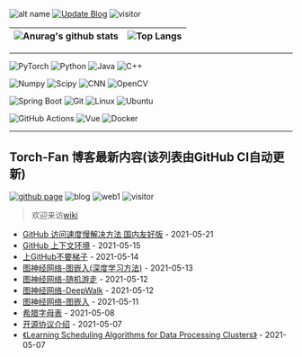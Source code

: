 ![alt name](https://img.shields.io/badge/fan%20qiliang-NanKai-orange)  [![Update Blog](https://github.com/QiliangFan/QiliangFan/actions/workflows/update_blog.yml/badge.svg)](https://github.com/QiliangFan/QiliangFan/actions/workflows/update_blog.yml) ![visitor](https://img.shields.io/badge/dynamic/json?url=https://busuanzi-github.torch-fan.workers.dev/&query=$.site_uv&label=visitor)


| ![Anurag's github stats](https://github-readme-stats.vercel.app/api?username=QiliangFan&show_icons=true&theme=dracula)  | ![Top Langs](https://github-readme-stats.vercel.app/api/top-langs/?username=QiliangFan&layout=compact) |
| --| ---|

---

![PyTorch](https://img.shields.io/static/v1?label=&message=PyTorch&color=%3CCOLOR%3E&logo=PyTorch) 
![Python](https://img.shields.io/static/v1?style=flat&logo=Python&label=&message=Python&color=9cf)
![Java](https://img.shields.io/static/v1?style=flat&logo=Java&label=&message=Java&color=blueviolet)
![C++](https://img.shields.io/static/v1?style=flat&logo=C%2B%2B&label=&message=c%2B%2B&color=important)

![Numpy](https://img.shields.io/static/v1?style=flat&logo=Numpy&label=&message=Numpy&color=yellow)
![Scipy](https://img.shields.io/static/v1?style=flat&logo=Scipy&label=&message=Scipy&color=blue)
![CNN](https://img.shields.io/static/v1?style=flat&logo=CNN&label=&message=CNN&color=critical)
![OpenCV](https://img.shields.io/static/v1?style=flat&logo=OpenCV&label=&message=OpenCV&color=%235c3ee8)

![Spring Boot](https://img.shields.io/static/v1?style=flat&logo=Spring&label=&message=Spring%20Boot&color=blue)
![Git](https://img.shields.io/static/v1?style=flat&logo=Git&label=&message=Git&color=%236DB33F)
![Linux](https://img.shields.io/static/v1?style=flat&logo=Linux&label=&message=Linux&color=9cf)
![Ubuntu](https://img.shields.io/static/v1?style=flat&logo=Ubuntu&label=&message=Ubuntu&color=%23395420)

![GitHub Actions](https://img.shields.io/static/v1?style=flat&logo=GitHub%20Actions&label=&message=GitHub%20Actions&color=%23212121)
![Vue](https://img.shields.io/static/v1?style=flat&logo=Vue.js&label=&message=Vue.js&color=%23212121)
![Docker](https://img.shields.io/static/v1?style=flat&logo=Docker&label=&message=Docker&color=yellow)




---

## Torch-Fan 博客最新内容(该列表由GitHub CI自动更新)
[![github page](https://img.shields.io/github/deployments/qiliangfan/qiliangfan.github.io/github-pages?style=for-the-badge)](https://github.com/QiliangFan/qiliangfan.github.io)
![blog](https://img.shields.io/website?logo=Netlify&url=https%3A%2F%2Ftorch-fan.site%2F) ![web1](https://img.shields.io/mozilla-observatory/grade-score/torch-fan.site?logo=Netlify&publish) 
![visitor](https://img.shields.io/badge/dynamic/json?url=https://busuanzi-torch-fan.torch-fan.workers.dev/&query=$.site_uv&label=visitor)

> 欢迎来访[wiki](https://wiki.torch-fan.site) 

<!-- START_SECTION:blog -->
* <a href='https://torch-fan.site/2021/05/21/github-fang-wen-su-du-man-jie-jue-fang-fa-guo-nei-you-hao-ban/' target='_blank'>GitHub 访问速度慢解决方法 国内友好版</a> - 2021-05-21
* <a href='https://torch-fan.site/2021/05/15/github-shang-xia-wen-huan-jing/' target='_blank'>GitHub 上下文环境</a> - 2021-05-15
* <a href='https://torch-fan.site/2021/05/14/ni-shang-github-huan-yao-ti-zi/' target='_blank'>上GitHub不要梯子</a> - 2021-05-14
* <a href='https://torch-fan.site/2021/05/13/tu-shen-jing-wang-luo-tu-qian-ru-shen-du-xue-xi-fang-fa/' target='_blank'>图神经网络-图嵌入(深度学习方法)</a> - 2021-05-13
* <a href='https://torch-fan.site/2021/05/12/tu-shen-jing-wang-luo-sui-ji-you-zou/' target='_blank'>图神经网络-随机游走</a> - 2021-05-12
* <a href='https://torch-fan.site/2021/05/12/tu-shen-jing-wang-luo-deepwalk/' target='_blank'>图神经网络-DeepWalk</a> - 2021-05-12
* <a href='https://torch-fan.site/2021/05/11/tu-shen-jing-wang-luo-tu-qian-ru/' target='_blank'>图神经网络-图嵌入</a> - 2021-05-11
* <a href='https://torch-fan.site/2021/05/08/xi-la-zi-mu-biao/' target='_blank'>希腊字母表</a> - 2021-05-08
* <a href='https://torch-fan.site/2021/05/07/kai-yuan-xie-yi-jie-shao/' target='_blank'>开源协议介绍</a> - 2021-05-07
* <a href='https://torch-fan.site/2021/05/07/learning-scheduling-algorithms-for-data-processing-clusters/' target='_blank'>《Learning Scheduling Algorithms for Data Processing Clusters》</a> - 2021-05-07
<!-- END_SECTION:blog -->
